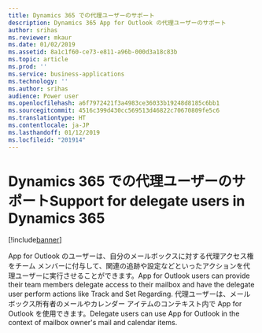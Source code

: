 ```yaml
---
title: Dynamics 365 での代理ユーザーのサポート
description: Dynamics 365 App for Outlook の代理ユーザーのサポート
author: srihas
ms.reviewer: mkaur
ms.date: 01/02/2019
ms.assetid: 8a1c1f60-ce73-e811-a96b-000d3a18c83b
ms.topic: article
ms.prod: ''
ms.service: business-applications
ms.technology: ''
ms.author: srihas
audience: Power user
ms.openlocfilehash: a6f7972421f3a4983ce36033b19248d8185c6bb1
ms.sourcegitcommit: 4516c399d430cc569513d46822c70670809fe5c6
ms.translationtype: HT
ms.contentlocale: ja-JP
ms.lasthandoff: 01/12/2019
ms.locfileid: "201914"
---
```

# <a name="support-for-delegate-users-in-dynamics-365"></a><span data-ttu-id="f458c-103">Dynamics 365 での代理ユーザーのサポート</span><span class="sxs-lookup"><span data-stu-id="f458c-103">Support for delegate users in Dynamics 365</span></span>


[!include[banner](../../includes/banner.md)]

<span data-ttu-id="f458c-104">App for Outlook のユーザーは、自分のメールボックスに対する代理アクセス権をチーム メンバーに付与して、関連の追跡や設定などといったアクションを代理ユーザーに実行させることができます。</span><span class="sxs-lookup"><span data-stu-id="f458c-104">App for Outlook users can provide their team members delegate access to their mailbox and have the delegate user perform actions like Track and Set Regarding.</span></span> <span data-ttu-id="f458c-105">代理ユーザーは、メールボックス所有者のメールやカレンダー アイテムのコンテキスト内で App for Outlook を使用できます。</span><span class="sxs-lookup"><span data-stu-id="f458c-105">Delegate users can use App for Outlook in the context of mailbox owner's mail and calendar items.</span></span>
